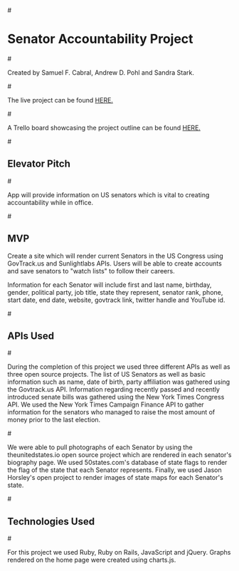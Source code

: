 #<h1> Senator Accountability Project </h1>
#<p>Created by Samuel F. Cabral, Andrew D. Pohl and Sandra Stark.</p>

#<p> The live project can be found <a href="https://accountabilityproject.herokuapp.com/">HERE.</a></p>
#<p>A Trello board showcasing the project outline can be found <a href="https://trello.com/b/l6EBsHJk/accountability-project-2">HERE.</a></p>


#<h2>Elevator Pitch</h2>
#<p>App will provide information on US senators which is vital to creating accountability while in office.  </p>


#<h2>MVP</h2>
<p>Create a site which will render current Senators in the US Congress using GovTrack.us and Sunlightlabs APIs. Users will be able to create accounts and save senators to "watch lists" to follow their careers.</p>

<p>Information for each Senator will include first and last name, birthday, gender, political party, job title, state they represent, senator rank, phone, start date, end date, website, govtrack link, twitter handle and YouTube id.</p>


#<h2>APIs Used</h2>
#<p>During the completion of this project we used three different APIs as well as three open source projects. The list of US Senators as well as basic information such as name, date of birth, party affiliation was gathered using the Govtrack.us API. Information regarding recently passed and recently introduced senate bills was gathered using the New York Times Congress API. We used the New York Times Campaign Finance API to gather information for the senators who managed to raise the most amount of money prior to the last election.</p>

#<p>We were able to pull photographs of each Senator by using the theunitedstates.io open source project which are rendered in each senator's biography page. We used 50states.com's database of state flags to render the flag of the state that each Senator represents. Finally, we used Jason Horsley's open project to render images of state maps for each Senator's state.</p>

#<h2>Technologies Used</h2>
#<p>For this project we used Ruby, Ruby on Rails, JavaScript and jQuery. Graphs rendered on the home page were created using charts.js.</p>

